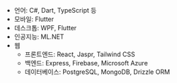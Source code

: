 <div class="not-prose relative h-72 lg:h-[30rem]">
  <div class="absolute top-28 left-[calc(50%-1.25rem)] lg:top-44 lg:left-[calc(50%-2.5rem)]">
    <Icon-dev icon="csharp/csharp-original.svg" alt="csharp icon"/>
  </div>
  <div class="absolute top-14 left-[calc(50%-1.25rem)] lg:top-[5.5rem] lg:left-[calc(50%-2.5rem)]">
    <Icon src="icons/wpf.png" alt="wpf icon"/>
  </div>
  <div class="absolute left-[calc(50%-1.25rem)] lg:left-[calc(50%-2.5rem)]">
    <Icon src="icons/mldotnet.png" alt="ml.net icon"/>
  </div>
  <div class="absolute top-40 left-[calc(50%-2.98rem)] lg:top-64 lg:left-[calc(50%-5.4rem)]">
    <Icon-dev icon="typescript/typescript-original.svg" alt="typescript icon"/>
  </div>
  <div class="absolute top-[11.8rem] left-[calc(50%-6.09rem)]  lg:top-[19rem] lg:left-[calc(50%-10.6rem)]">
    <Icon-dev icon="react/react-original.svg" alt="react icon"/>
  </div>
  <div class="absolute top-[13.6rem] left-[calc(50%-9.2rem)] lg:top-[22rem] lg:left-[calc(50%-15.8rem)]">
    <Icon-dev icon="express/express-original.svg" alt="express icon"/>
  </div>
  <div class="absolute top-40 left-[calc(50%+0.48rem)] lg:top-64 lg:left-[calc(50%+0.4rem)]">
    <Icon-dev icon="dart/dart-original.svg" alt="dart icon"/>
  </div>
  <div class="absolute top-[11.8rem] left-[calc(50%+3.59rem)] lg:top-[19rem] lg:left-[calc(50%+5.6rem)]">
    <Icon-dev icon="flutter/flutter-original.svg" alt="flutter icon"/>
  </div>
  <div class="absolute top-[13.6rem] left-[calc(50%+6.7rem)] lg:top-[22rem] lg:left-[calc(50%+10.8rem)]">
    <Icon src="icons/jaspr.png" alt="jaspr icon"/>
  </div>
  <div class="absolute top-16 left-[calc(10%-1.45rem)] lg:top-24 lg:left-[calc(5%-1.25rem)]">
    <Icon-dev icon="firebase/firebase-plain.svg" alt="firebase icon"/>
  </div>
  <div class="absolute top-16 left-[calc(10%+1.95rem)] lg:top-24 lg:left-[calc(5%+4.75rem)]">
    <Icon-dev icon="azure/azure-original.svg" alt="azure icon"/>
  </div>
  <div class="absolute top-28 left-[calc(10%+0.25rem)] lg:top-44 lg:left-[calc(5%+1.75rem)]">
    <Icon-dev icon="tailwindcss/tailwindcss-original.svg" alt="tailwindcss icon"/>
  </div>
  <div class="absolute top-16 right-[calc(10%+1.95rem)] lg:top-24 lg:right-[calc(5%+4.75rem)]">
    <Icon-dev icon="postgresql/postgresql-original.svg" alt="postgresql icon"/>
  </div>
  <div class="absolute top-16 right-[calc(10%-1.45rem)] lg:top-24 lg:right-[calc(5%-1.25rem)]">
    <Icon-dev icon="mongodb/mongodb-original.svg" alt="mongodb icon"/>
  </div>
  <div class="absolute top-28 right-[calc(10%+0.25rem)] lg:top-44 lg:right-[calc(5%+1.75rem)]">
    <Icon src="icons/drizzle.svg" alt="drizzle icon"/>
  </div>
</div>

- 언어: C#, Dart, TypeScript 등
- 모바일: Flutter
- 데스크톱: WPF, Flutter
- 인공지능: ML.NET
- 웹
  - 프론트엔드: React, Jaspr, Tailwind CSS
  - 백엔드: Express, Firebase, Microsoft Azure
  - 데이터베이스: PostgreSQL, MongoDB, Drizzle ORM
